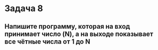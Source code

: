 # Задача 8

## Напишите программу, которая на вход принимает число (N), а на выходе показывает все чётные числа от 1 до N
